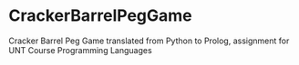 # CrackerBarrelPegGame
Cracker Barrel Peg Game translated from Python to Prolog, assignment for UNT Course Programming Languages
